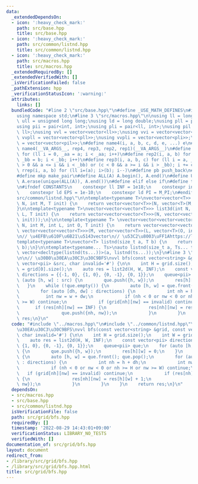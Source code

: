 ```yaml
---
data:
  _extendedDependsOn:
  - icon: ':heavy_check_mark:'
    path: src/base.hpp
    title: src/base.hpp
  - icon: ':heavy_check_mark:'
    path: src/common/listnd.hpp
    title: src/common/listnd.hpp
  - icon: ':heavy_check_mark:'
    path: src/macros.hpp
    title: src/macros.hpp
  _extendedRequiredBy: []
  _extendedVerifiedWith: []
  _isVerificationFailed: false
  _pathExtension: hpp
  _verificationStatusIcon: ':warning:'
  attributes:
    links: []
  bundledCode: "#line 2 \"src/base.hpp\"\n#define _USE_MATH_DEFINES\n#include <bits/stdc++.h>\n\
    using namespace std;\n#line 3 \"src/macros.hpp\"\n\nusing ll = long long;\nusing\
    \ ull = unsigned long long;\nusing ld = long double;\nusing pll = pair<ll, ll>;\n\
    using pii = pair<int, int>;\nusing pli = pair<ll, int>;\nusing pil = pair<int,\
    \ ll>;\nusing vvl = vector<vector<ll>>;\nusing vvi = vector<vector<int>>;\nusing\
    \ vvpll = vector<vector<pll>>;\nusing vvpli = vector<vector<pli>>;\nusing vvpil\
    \ = vector<vector<pil>>;\n#define name4(i, a, b, c, d, e, ...) e\n#define rep(...)\
    \ name4(__VA_ARGS__, rep4, rep3, rep2, rep1)(__VA_ARGS__)\n#define rep1(i, a)\
    \ for (ll i = 0, _aa = a; i < _aa; i++)\n#define rep2(i, a, b) for (ll i = a,\
    \ _bb = b; i < _bb; i++)\n#define rep3(i, a, b, c) for (ll i = a, _bb = b; (c\
    \ > 0 && a <= i && i < _bb) or (c < 0 && a >= i && i > _bb); i += c)\n#define\
    \ rrep(i, a, b) for (ll i=(a); i>(b); i--)\n#define pb push_back\n#define eb emplace_back\n\
    #define mkp make_pair\n#define ALL(A) A.begin(), A.end()\n#define UNIQUE(A) sort(ALL(A)),\
    \ A.erase(unique(ALL(A)), A.end())\n#define elif else if\n#define tostr to_string\n\
    \n#ifndef CONSTANTS\n    constexpr ll INF = 1e18;\n    constexpr int MOD = 1000000007;\n\
    \    constexpr ld EPS = 1e-10;\n    constexpr ld PI = M_PI;\n#endif\n#line 3 \"\
    src/common/listnd.hpp\"\n\ntemplate<typename T>\nvector<vector<T>> list2d(int\
    \ N, int M, T init) {\n    return vector<vector<T>>(N, vector<T>(M, init));\n\
    }\n\ntemplate<typename T>\nvector<vector<vector<T>>> list3d(int N, int M, int\
    \ L, T init) {\n    return vector<vector<vector<T>>>(N, vector<vector<T>>(M, vector<T>(L,\
    \ init)));\n}\n\ntemplate<typename T> \nvector<vector<vector<vector<T>>>> list4d(int\
    \ N, int M, int L, int O, T init) {\n    return vector<vector<vector<vector<T>>>>(N,\
    \ vector<vector<vector<T>>>(M, vector<vector<T>>(L, vector<T>(O, init))));\n}\n\
    \n// \u4EFB\u610F\u6B21\u5143vector\n// \u53C2\u8003\uFF1Ahttps://luzhiled1333.github.io/comp-library/src/cpp-template/header/make-vector.hpp\n\
    template<typename T>\nvector<T> listnd(size_t a, T b) {\n    return vector<T>(a,\
    \ b);\n}\n\ntemplate<typename... Ts>\nauto listnd(size_t a, Ts... ts) {\n    return\
    \ vector<decltype(listnd(ts...))>(a, listnd(ts...));\n}\n#line 3 \"src/grid/bfs.hpp\"\
    \n\n// \u30B0\u30EA\u30C3\u30C9BFS\nvvl bfs(const vector<string> &grid, const\
    \ vector<pii> &src, char invalid='#') {\n\n    int H = grid.size();\n    int W\
    \ = grid[0].size();\n    auto res = list2d(H, W, INF);\n    const vector<pii>\
    \ directions = {{-1, 0}, {1, 0}, {0, -1}, {0, 1}};\n    queue<pii> que;\n    for\
    \ (auto [h, w] : src) {\n        que.push({h, w});\n        res[h][w] = 0;\n \
    \   }\n    while (!que.empty()) {\n        auto [h, w] = que.front(); que.pop();\n\
    \        for (auto [dh, dw] : directions) {\n            int nh = h + dh;\n  \
    \          int nw = w + dw;\n            if (nh < 0 or nw < 0 or nh >= H or nw\
    \ >= W) continue;\n            if (grid[nh][nw] == invalid) continue;\n      \
    \      if (res[nh][nw] == INF) {\n                res[nh][nw] = res[h][w] + 1;\n\
    \                que.push({nh, nw});\n            }\n        }\n    }\n    return\
    \ res;\n}\n"
  code: "#include \"../macros.hpp\"\n#include \"../common/listnd.hpp\"\n\n// \u30B0\
    \u30EA\u30C3\u30C9BFS\nvvl bfs(const vector<string> &grid, const vector<pii> &src,\
    \ char invalid='#') {\n\n    int H = grid.size();\n    int W = grid[0].size();\n\
    \    auto res = list2d(H, W, INF);\n    const vector<pii> directions = {{-1, 0},\
    \ {1, 0}, {0, -1}, {0, 1}};\n    queue<pii> que;\n    for (auto [h, w] : src)\
    \ {\n        que.push({h, w});\n        res[h][w] = 0;\n    }\n    while (!que.empty())\
    \ {\n        auto [h, w] = que.front(); que.pop();\n        for (auto [dh, dw]\
    \ : directions) {\n            int nh = h + dh;\n            int nw = w + dw;\n\
    \            if (nh < 0 or nw < 0 or nh >= H or nw >= W) continue;\n         \
    \   if (grid[nh][nw] == invalid) continue;\n            if (res[nh][nw] == INF)\
    \ {\n                res[nh][nw] = res[h][w] + 1;\n                que.push({nh,\
    \ nw});\n            }\n        }\n    }\n    return res;\n}\n"
  dependsOn:
  - src/macros.hpp
  - src/base.hpp
  - src/common/listnd.hpp
  isVerificationFile: false
  path: src/grid/bfs.hpp
  requiredBy: []
  timestamp: '2022-08-29 14:43:01+09:00'
  verificationStatus: LIBRARY_NO_TESTS
  verifiedWith: []
documentation_of: src/grid/bfs.hpp
layout: document
redirect_from:
- /library/src/grid/bfs.hpp
- /library/src/grid/bfs.hpp.html
title: src/grid/bfs.hpp
---
```

